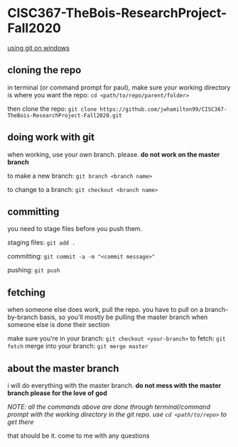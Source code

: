 # CISC367-TheBois-ResearchProject-Fall2020

[using git on windows](https://www.computerhope.com/issues/ch001927.htm)

## cloning the repo

in terminal (or command prompt for paul), make sure your working directory is where you want the repo: `cd <path/to/repo/parent/folder>`

then clone the repo: `git clone https://github.com/jwhamilton99/CISC367-TheBois-ResearchProject-Fall2020.git`

## doing work with git

when working, use your own branch. please. **do not work on the master branch**

to make a new branch: `git branch <branch name>`

to change to a branch: `git checkout <branch name>`
## committing

you need to stage files before you push them.

staging files: `git add .`

committing: `git commit -a -m "<commit message>"`

pushing: `git push`

## fetching

when someone else does work, pull the repo. you have to pull on a branch-by-branch basis, so you'll mostly be pulling the master branch when someone else is done their section

make sure you're in your branch: `git checkout <your-branch>`
to fetch: `git fetch`
merge into your branch: `git merge master`

## about the master branch

i will do everything with the master branch. **do not mess with the master branch please for the love of god**

*NOTE: all the commands above are done through terminal/command prompt with the working directory in the git repo. use `cd <path/to/repo>` to get there*

that should be it. come to me with any questions
